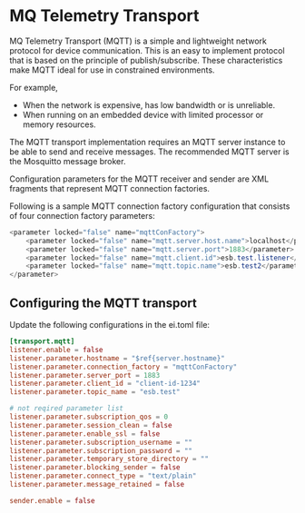 # MQ Telemetry Transport

MQ Telemetry Transport (MQTT) is a simple and lightweight network
protocol for device communication. This is an easy to implement protocol
that is based on the principle of publish/subscribe. These
characteristics make MQTT ideal for use in constrained environments.

For example,

-   When the network is expensive, has low bandwidth or is unreliable.
-   When running on an embedded device with limited processor or memory
    resources.

The MQTT transport implementation requires an MQTT server instance to be
able to send and receive messages. The recommended MQTT server is the
Mosquitto message broker.

Configuration parameters for the MQTT receiver and sender are XML
fragments that represent MQTT connection factories.

Following is a sample MQTT connection factory configuration that
consists of four connection factory parameters:

``` java
<parameter locked="false" name="mqttConFactory">
    <parameter locked="false" name="mqtt.server.host.name">localhost</parameter>
    <parameter locked="false" name="mqtt.server.port">1883</parameter>
    <parameter locked="false" name="mqtt.client.id">esb.test.listener</parameter>
    <parameter locked="false" name="mqtt.topic.name">esb.test2</parameter>
</parameter>
```

## Configuring the MQTT transport

Update the following configurations in the ei.toml file:

```toml
[transport.mqtt]
listener.enable = false
listener.parameter.hostname = "$ref{server.hostname}"
listener.parameter.connection_factory = "mqttConFactory"
listener.parameter.server_port = 1883
listener.parameter.client_id = "client-id-1234"
listener.parameter.topic_name = "esb.test"

# not reqired parameter list
listener.parameter.subscription_qos = 0
listener.parameter.session_clean = false
listener.parameter.enable_ssl = false
listener.parameter.subscription_username = ""
listener.parameter.subscription_password = ""
listener.parameter.temporary_store_directory = ""
listener.parameter.blocking_sender = false
listener.parameter.connect_type = "text/plain"
listener.parameter.message_retained = false

sender.enable = false
```